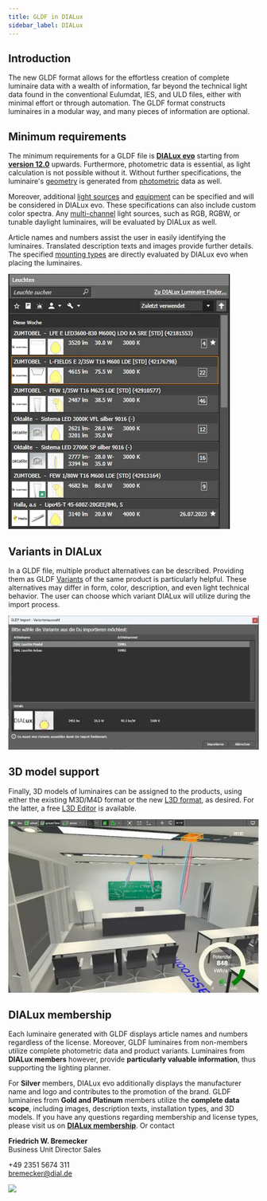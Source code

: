 ```yaml
---
title: GLDF in DIALux
sidebar_label: DIALux
---
```

<!-- markdownlint-disable MD033 (no html im markdown) -->

## Introduction

The new GLDF format allows for the effortless creation of complete luminaire data with a wealth of information, far beyond the technical light data found in the conventional Eulumdat, IES, and ULD files, either with minimal effort or through automation. The GLDF format constructs luminaires in a modular way, and many pieces of information are optional.

## Minimum requirements

The minimum requirements for a GLDF file is [**DIALux evo**](https://www.dialux.com/en-GB/download) starting from [**version 12.0**](https://www.dialux.com/en-GB/dialux/version-history) upwards. Furthermore, photometric data is essential, as light calculation is not possible without it. Without further specifications, the luminaire's [geometry](/docs/structure/geometries.md) is generated from [photometric](/docs/structure/photometries.md) data as well.

Moreover, additional [light sources](/docs/structure/light-sources.md) and [equipment](/docs/structure/equipments.md) can be specified and will be considered in DIALux evo. These specifications can also include custom color spectra. Any [multi-channel](/docs/structure/light-sources.md) light sources, such as RGB, RGBW, or tunable daylight luminaires, will be evaluated by DIALux as well.

Article names and numbers assist the user in easily identifying the luminaires. Translated description texts and images provide further details. The specified [mounting types](/docs/structure/variant#mountings-optional) are directly evaluated by DIALux evo when placing the luminaires.

![DIALux luminaire selection](/img/docs/tools/dialux_luminaire-selection.webp)

## Variants in DIALux

In a GLDF file, multiple product alternatives can be described. Providing them as GLDF [Variants](/docs/structure/variant.md) of the same product is particularly helpful. These alternatives may differ in form, color, description, and even light technical behavior. The user can choose which variant DIALux will utilize during the import process.

![DIALux Variant selection](/img/docs/tools/dialux_variant-selection.webp)

## 3D model support

Finally, 3D models of luminaires can be assigned to the products, using either the existing M3D/M4D format or the new [L3D format](/docs/geometry/l3d-intro.md), as desired. For the latter, a free [L3D Editor](https://l3d-editor.gldf.io) is available.

![DIALux 3D model support](/img/docs/tools/dialux_3d-models.webp)

## DIALux membership

Each luminaire generated with GLDF displays article names and numbers regardless of the license. Moreover, GLDF luminaires from non-members utilize complete photometric data and product variants. Luminaires from **DIALux members** however, provide **particularly valuable information**, thus supporting the lighting planner.

For **Silver** members, DIALux evo additionally displays the manufacturer name and logo and contributes to the promotion of the brand. GLDF luminaires from **Gold and Platinum** members utilize the **complete data scope**, including images, description texts, installation types, and 3D models. If you have any questions regarding membership and license types, please visit us on [**DIALux membership**](https://www.dialux.com/en-GB/dialux-business/membership). Or contact

**Friedrich W. Bremecker**  
Business Unit Director Sales  

+49 2351 5674 311  
[bremecker@dial.de](mailto:bremecker@dial.de)

![ ](https://imgsh.net/i/k2SHFbZ.png)
